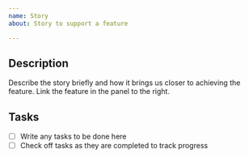 ```yaml
---
name: Story
about: Story to support a feature

---
```


## Description
Describe the story briefly and how it brings us closer to achieving the feature.
Link the feature in the panel to the right.

## Tasks

- [ ] Write any tasks to be done here
- [ ] Check off tasks as they are completed to track progress
